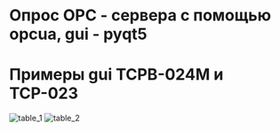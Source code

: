# Опрос OPC - сервера с помощью opcua, gui - pyqt5

# Примеры gui ТСРВ-024М и ТСР-023
![table_1](https://github.com/user-attachments/assets/dcc385b9-9d27-4216-b77c-c45186846fcb)
![table_2](https://github.com/user-attachments/assets/a1f55281-6a94-4055-831a-07f15e64ffbe)
